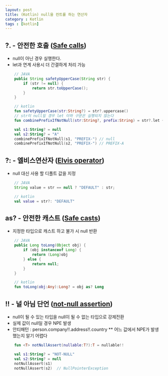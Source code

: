 ```yaml
---
layout: post
title: (Kotlin) null을 컨트롤 하는 연산자
category : Kotlin
tags : [kotlin]
---
```


?. - 안전한 호출 ([Safe calls](https://kotlinlang.org/docs/null-safety.html#safe-calls))
----
* null이 아닌 경우 실행한다.
* let과 연계 사용시 더 간결하게 처리 가능

```java
    // JAVA
    public String safetyUpperCase(String str) {
        if (str != null) {
            return str.toUpperCase();
        }
    }
```
```kotlin
    // kotlin
    fun safetyUpperCase(str:String?) = str?.uppercase()
    // str이 null일 경우 let 이하 구문은 실행되지 않는다
    fun combinePrefixIfNotNull(str:String?, prefix:String) = str?.let { prefix + str }

    val s1:String? = null
    val s2:String? = "A"
    combinePrefixIfNotNull(s1, "PREFIX-") // null
    combinePrefixIfNotNull(s2, "PREFIX-") // PREFIX-A
```

?: - 엘비스연산자 ([Elvis operator](https://kotlinlang.org/docs/null-safety.html#elvis-operator))
----
* null 대신 사용 할 디폴트 값을 지정

```java
    // JAVA
    String value = str == null ? "DEFAULT" : str;
```
```kotlin
    // kotlin
    val value = str?: "DEFAULT"
```

as? - 안전한 캐스트 ([Safe casts](https://kotlinlang.org/docs/null-safety.html#safe-casts))
----
* 지정한 타입으로 캐스트 하고 불가 시 null 반환

```java
    // JAVA
    public Long toLong(Object obj) {
        if (obj instanceof Long) {
            return (Long)obj
        } else {
            return null;
        }
    }
```
```kotlin
    // kotlin
    fun toLong(obj:Any):Long? = obj as? Long
```

!! - 널 아님 단언 ([not-null assertion](https://kotlinlang.org/docs/null-safety.html#the-operator))
----
* null이 될 수 있는 타입을 null이 될 수 없는 타입으로 강제전환
* 실제 값이 null일 경우 NPE 발생
* 안티패턴 : person.company!!.address!!.country
** 어느 값에서 NPE가 발생했는지 알기 어렵다

```kotlin
    fun <T> notNullAssert(nullable:T?):T = nullable!!

    val s1:String? = "NOT-NULL"
    val s2:String? = null
    notNullAssert(s1)
    notNullAssert(s2)  // NullPointerException
```
